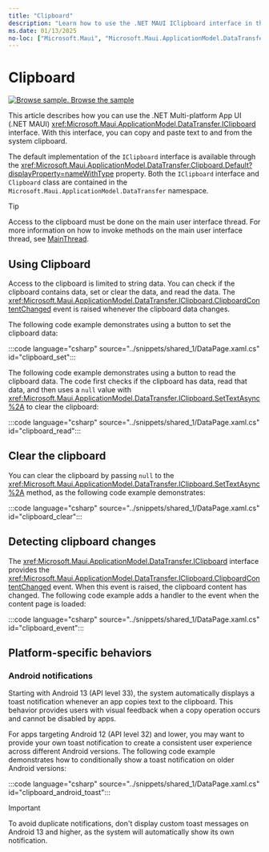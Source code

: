 ```yaml
---
title: "Clipboard"
description: "Learn how to use the .NET MAUI IClipboard interface in the Microsoft.Maui.ApplicationModel.DataTransfer namespace, which lets you copy and paste text to the system clipboard."
ms.date: 01/13/2025
no-loc: ["Microsoft.Maui", "Microsoft.Maui.ApplicationModel.DataTransfer"]
---
```


# Clipboard

[![Browse sample.](~/media/code-sample.png) Browse the sample](/samples/dotnet/maui-samples/platformintegration-essentials)

This article describes how you can use the .NET Multi-platform App UI (.NET MAUI) <xref:Microsoft.Maui.ApplicationModel.DataTransfer.IClipboard> interface. With this interface, you can copy and paste text to and from the system clipboard.

The default implementation of the `IClipboard` interface is available through the <xref:Microsoft.Maui.ApplicationModel.DataTransfer.Clipboard.Default?displayProperty=nameWithType> property. Both the `IClipboard` interface and `Clipboard` class are contained in the `Microsoft.Maui.ApplicationModel.DataTransfer` namespace.

> [!TIP]
> Access to the clipboard must be done on the main user interface thread. For more information on how to invoke methods on the main user interface thread, see [MainThread](../appmodel/main-thread.md).

## Using Clipboard

 Access to the clipboard is limited to string data. You can check if the clipboard contains data, set or clear the data, and read the data. The <xref:Microsoft.Maui.ApplicationModel.DataTransfer.IClipboard.ClipboardContentChanged> event is raised whenever the clipboard data changes.

The following code example demonstrates using a button to set the clipboard data:

:::code language="csharp" source="../snippets/shared_1/DataPage.xaml.cs" id="clipboard_set":::

The following code example demonstrates using a button to read the clipboard data. The code first checks if the clipboard has data, read that data, and then uses a `null` value with <xref:Microsoft.Maui.ApplicationModel.DataTransfer.IClipboard.SetTextAsync%2A> to clear the clipboard:

:::code language="csharp" source="../snippets/shared_1/DataPage.xaml.cs" id="clipboard_read":::

## Clear the clipboard

You can clear the clipboard by passing `null` to the <xref:Microsoft.Maui.ApplicationModel.DataTransfer.IClipboard.SetTextAsync%2A> method, as the following code example demonstrates:

:::code language="csharp" source="../snippets/shared_1/DataPage.xaml.cs" id="clipboard_clear":::

## Detecting clipboard changes

The <xref:Microsoft.Maui.ApplicationModel.DataTransfer.IClipboard> interface provides the <xref:Microsoft.Maui.ApplicationModel.DataTransfer.IClipboard.ClipboardContentChanged> event. When this event is raised, the clipboard content has changed. The following code example adds a handler to the event when the content page is loaded:

:::code language="csharp" source="../snippets/shared_1/DataPage.xaml.cs" id="clipboard_event":::

## Platform-specific behaviors

### Android notifications

Starting with Android 13 (API level 33), the system automatically displays a toast notification whenever an app copies text to the clipboard. This behavior provides users with visual feedback when a copy operation occurs and cannot be disabled by apps.

For apps targeting Android 12 (API level 32) and lower, you may want to provide your own toast notification to create a consistent user experience across different Android versions. The following code example demonstrates how to conditionally show a toast notification on older Android versions:

:::code language="csharp" source="../snippets/shared_1/DataPage.xaml.cs" id="clipboard_android_toast":::

> [!IMPORTANT]
> To avoid duplicate notifications, don't display custom toast messages on Android 13 and higher, as the system will automatically show its own notification.
